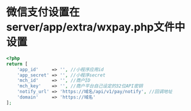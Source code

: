 #   微信支付设置在server/app/extra/wxpay.php文件中设置

```php
<?php
return [
    'app_id'     => '', //小程序应用id
    'app_secret' => '', //小程序secret
    'mch_id'     => '', //商户ID
    'mch_key'    => '', //商户平台自己设定的32位API密钥
    'notify_url' => 'https://域名/api/v1/pay/notify', //回调地址
    'domain'     => 'https://域名'
];
```